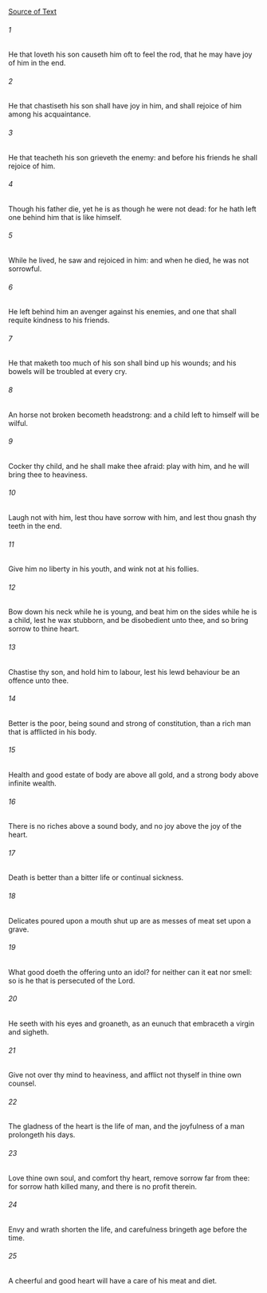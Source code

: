 [Source of Text](https://github.com/scrollmapper/bible_databases_deuterocanonical)

###### 1
He that loveth his son causeth him oft to feel the rod, that he may have joy of him in the end.

###### 2
He that chastiseth his son shall have joy in him, and shall rejoice of him among his acquaintance.

###### 3
He that teacheth his son grieveth the enemy: and before his friends he shall rejoice of him.

###### 4
Though his father die, yet he is as though he were not dead: for he hath left one behind him that is like himself.

###### 5
While he lived, he saw and rejoiced in him: and when he died, he was not sorrowful.

###### 6
He left behind him an avenger against his enemies, and one that shall requite kindness to his friends.

###### 7
He that maketh too much of his son shall bind up his wounds; and his bowels will be troubled at every cry.

###### 8
An horse not broken becometh headstrong: and a child left to himself will be wilful.

###### 9
Cocker thy child, and he shall make thee afraid: play with him, and he will bring thee to heaviness.

###### 10
Laugh not with him, lest thou have sorrow with him, and lest thou gnash thy teeth in the end.

###### 11
Give him no liberty in his youth, and wink not at his follies.

###### 12
Bow down his neck while he is young, and beat him on the sides while he is a child, lest he wax stubborn, and be disobedient unto thee, and so bring sorrow to thine heart.

###### 13
Chastise thy son, and hold him to labour, lest his lewd behaviour be an offence unto thee.

###### 14
Better is the poor, being sound and strong of constitution, than a rich man that is afflicted in his body.

###### 15
Health and good estate of body are above all gold, and a strong body above infinite wealth.

###### 16
There is no riches above a sound body, and no joy above the joy of the heart.

###### 17
Death is better than a bitter life or continual sickness.

###### 18
Delicates poured upon a mouth shut up are as messes of meat set upon a grave.

###### 19
What good doeth the offering unto an idol? for neither can it eat nor smell: so is he that is persecuted of the Lord.

###### 20
He seeth with his eyes and groaneth, as an eunuch that embraceth a virgin and sigheth.

###### 21
Give not over thy mind to heaviness, and afflict not thyself in thine own counsel.

###### 22
The gladness of the heart is the life of man, and the joyfulness of a man prolongeth his days.

###### 23
Love thine own soul, and comfort thy heart, remove sorrow far from thee: for sorrow hath killed many, and there is no profit therein.

###### 24
Envy and wrath shorten the life, and carefulness bringeth age before the time.

###### 25
A cheerful and good heart will have a care of his meat and diet.